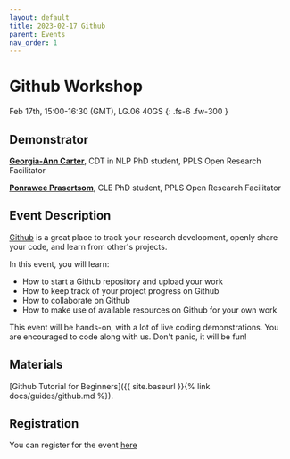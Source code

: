```yaml
---
layout: default
title: 2023-02-17 Github
parent: Events
nav_order: 1
---
```


# Github Workshop

Feb 17th, 15:00-16:30 (GMT), LG.06 40GS
{: .fs-6 .fw-300 }

## Demonstrator

[**Georgia-Ann Carter**](https://gacarter.github.io/), CDT in NLP PhD student, PPLS Open Research Facilitator

[**Ponrawee Prasertsom**](https://ponraw.ee/), CLE PhD student, PPLS Open Research Facilitator

## Event Description

[Github](https://github.com) is a great place to track your research development, openly share your code, and learn from other's projects.

In this event, you will learn:

- How to start a Github repository and upload your work
- How to keep track of your project progress on Github
- How to collaborate on Github
- How to make use of available resources on Github for your own work

This event will be hands-on, with a lot of live coding demonstrations.
You are encouraged to code along with us.
Don't panic, it will be fun!

## Materials

[Github Tutorial for Beginners]({{ site.baseurl }}{% link docs/guides/github.md %}).

## Registration
You can register for the event [here](https://www.eventbrite.co.uk/e/ppls-open-research-github-workshop-tickets-528410158007)
